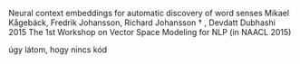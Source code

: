 Neural context embeddings for automatic discovery of word senses
Mikael Kågebäck, Fredrik Johansson, Richard Johansson † , Devdatt Dubhashi
2015 The 1st Workshop on Vector Space Modeling for NLP (in NAACL 2015)

úgy látom, hogy nincs kód
